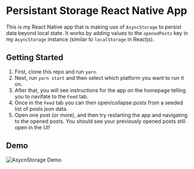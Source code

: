 # Persistant Storage React Native App

This is my React Native app that is making use of `AsyncStorage` to persist data beyond local state. It works by adding values to the `openedPosts` key in my `AsyncStorage` instance (similar to `localStorage` in Reactjs).

## Getting Started

1. First, clone this repo and run `yarn`.
2. Next, run `yarn start` and then select which platform you want to run it on.
3. After that, you will see instructions for the app on the homepage telling you to navifate to the `Feed` tab.
4. Once in the `Feed` tab you can then open/collapse posts from a seeded list of posts json data.
5. Open one post (or more), and then try restarting the app and navigating to the opened posts. You should see your previously opened posts still open in the UI!

## Demo

![AsycnStorage Demo](assets/images/persistant_storage_gif.gif)
